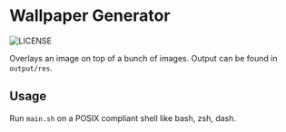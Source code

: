 # Wallpaper Generator
<img src='https://img.shields.io/badge/License-MIT-%236ebd68?style=flat-square' alt="LICENSE">

Overlays an image on top of a bunch of images. Output can be found in `output/res`.

## Usage
Run `main.sh` on a POSIX compliant shell like bash, zsh, dash.

